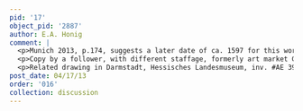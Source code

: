```yaml
---
pid: '17'
object_pid: '2887'
author: E.A. Honig
comment: |
  <p>Munich 2013, p.174, suggests a later date of ca. 1597 for this work but the reasons don't seem necessary; in particular, Jan was certainly doing hell/underworld scenes before 1598. </p>
  <p>Copy by a follower, with different staffage, formerly art market Germany 1978 (copper, 20.5 x 29.5).  Variant with quite different landscape and similar figures--rearranged--formerly art market, London (Christie's 18/19.vii.74 #219) (panel, 24 x 32)--not in Ertz. Copy accepted by Ertz as original (his 327) in private collection, copper, 18.5 x 25.5  </p>
  <p>Related drawing in Darmstadt, Hessisches Landesmuseum, inv. #AE 397, signed and dated 1594 gives terminus post quem for this painting. Drawing too shows Castel sant' Angelo, bridge, St. Peter's, and other recognizable landmarks.</p>
post_date: 04/17/13
order: '016'
collection: discussion
---
```

